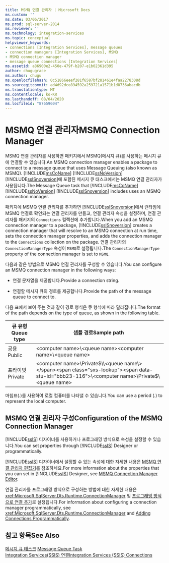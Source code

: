 ```yaml
---
title: MSMQ 연결 관리자 | Microsoft Docs
ms.custom: ''
ms.date: 03/06/2017
ms.prod: sql-server-2014
ms.reviewer: ''
ms.technology: integration-services
ms.topic: conceptual
helpviewer_keywords:
- connections [Integration Services], message queues
- connection managers [Integration Services], MSMQ
- MSMQ connection manager
- message queue connections [Integration Services]
ms.assetid: a86900e2-450e-479f-b207-e1b02361d395
author: chugugrace
ms.author: chugu
ms.openlocfilehash: 0c51866eeef281f6587bf281461e4faa2278308d
ms.sourcegitcommit: ad4d92dce894592a259721a1571b1d8736abacdb
ms.translationtype: MT
ms.contentlocale: ko-KR
ms.lasthandoff: 08/04/2020
ms.locfileid: "87659604"
---
```

# <a name="msmq-connection-manager"></a><span data-ttu-id="bbb23-102">MSMQ 연결 관리자</span><span class="sxs-lookup"><span data-stu-id="bbb23-102">MSMQ Connection Manager</span></span>
  <span data-ttu-id="bbb23-103">MSMQ 연결 관리자를 사용하면 패키지에서 MSMQ(메시지 큐)를 사용하는 메시지 큐에 연결할 수 있습니다.</span><span class="sxs-lookup"><span data-stu-id="bbb23-103">An MSMQ connection manager enables a package to connect to a message queue that uses Message Queuing (also known as MSMQ).</span></span> <span data-ttu-id="bbb23-104">[!INCLUDE[msCoName](../../includes/msconame-md.md)] [!INCLUDE[ssNoVersion](../../includes/ssnoversion-md.md)] [!INCLUDE[ssISnoversion](../../includes/ssisnoversion-md.md)]에 포함된 메시지 큐 태스크에서는 MSMQ 연결 관리자가 사용됩니다.</span><span class="sxs-lookup"><span data-stu-id="bbb23-104">The Message Queue task that [!INCLUDE[msCoName](../../includes/msconame-md.md)] [!INCLUDE[ssNoVersion](../../includes/ssnoversion-md.md)] [!INCLUDE[ssISnoversion](../../includes/ssisnoversion-md.md)] includes uses an MSMQ connection manager.</span></span>  
  
 <span data-ttu-id="bbb23-105">패키지에 MSMQ 연결 관리자를 추가하면 [!INCLUDE[ssISnoversion](../../includes/ssisnoversion-md.md)]에서 런타임에 MSMQ 연결로 확인되는 연결 관리자를 만들고, 연결 관리자 속성을 설정하며, 연결 관리자를 패키지의 `Connections` 컬렉션에 추가합니다.</span><span class="sxs-lookup"><span data-stu-id="bbb23-105">When you add an MSMQ connection manager to a package, [!INCLUDE[ssISnoversion](../../includes/ssisnoversion-md.md)] creates a connection manager that will resolve to an MSMQ connection at run time, sets the connection manager properties, and adds the connection manager to the `Connections` collection on the package.</span></span> <span data-ttu-id="bbb23-106">연결 관리자의 `ConnectionManagerType` 속성이 `MSMQ`로 설정됩니다.</span><span class="sxs-lookup"><span data-stu-id="bbb23-106">The `ConnectionManagerType` property of the connection manager is set to `MSMQ`.</span></span>  
  
 <span data-ttu-id="bbb23-107">다음과 같은 방법으로 MSMQ 연결 관리자를 구성할 수 있습니다.</span><span class="sxs-lookup"><span data-stu-id="bbb23-107">You can configure an MSMQ connection manager in the following ways:</span></span>  
  
-   <span data-ttu-id="bbb23-108">연결 문자열을 제공합니다.</span><span class="sxs-lookup"><span data-stu-id="bbb23-108">Provide a connection string.</span></span>  
  
-   <span data-ttu-id="bbb23-109">연결할 메시지 큐의 경로를 제공합니다.</span><span class="sxs-lookup"><span data-stu-id="bbb23-109">Provide the path of the message queue to connect to.</span></span>  
  
 <span data-ttu-id="bbb23-110">다음 표에서 보여 주는 것과 같이 경로 형식은 큐 형식에 따라 달라집니다.</span><span class="sxs-lookup"><span data-stu-id="bbb23-110">The format of the path depends on the type of queue, as shown in the following table.</span></span>  
  
|<span data-ttu-id="bbb23-111">큐 유형</span><span class="sxs-lookup"><span data-stu-id="bbb23-111">Queue type</span></span>|<span data-ttu-id="bbb23-112">샘플 경로</span><span class="sxs-lookup"><span data-stu-id="bbb23-112">Sample path</span></span>|  
|----------------|-----------------|  
|<span data-ttu-id="bbb23-113">공용</span><span class="sxs-lookup"><span data-stu-id="bbb23-113">Public</span></span>|<span data-ttu-id="bbb23-114">\<computer name>\\<queue name\></span><span class="sxs-lookup"><span data-stu-id="bbb23-114">\<computer name>\\<queue name\></span></span>|  
|<span data-ttu-id="bbb23-115">프라이빗</span><span class="sxs-lookup"><span data-stu-id="bbb23-115">Private</span></span>|<span data-ttu-id="bbb23-116">\<computer name>\Private$\\<queue name\></span><span class="sxs-lookup"><span data-stu-id="bbb23-116">\<computer name>\Private$\\<queue name\></span></span>|  
  
 <span data-ttu-id="bbb23-117">마침표(.)를 사용하여 로컬 컴퓨터를 나타낼 수 있습니다.</span><span class="sxs-lookup"><span data-stu-id="bbb23-117">You can use a period (.) to represent the local computer.</span></span>  
  
## <a name="configuration-of-the-msmq-connection-manager"></a><span data-ttu-id="bbb23-118">MSMQ 연결 관리자 구성</span><span class="sxs-lookup"><span data-stu-id="bbb23-118">Configuration of the MSMQ Connection Manager</span></span>  
 <span data-ttu-id="bbb23-119">[!INCLUDE[ssIS](../../includes/ssis-md.md)] 디자이너를 사용하거나 프로그래밍 방식으로 속성을 설정할 수 있습니다.</span><span class="sxs-lookup"><span data-stu-id="bbb23-119">You can set properties through [!INCLUDE[ssIS](../../includes/ssis-md.md)] Designer or programmatically.</span></span>  
  
 <span data-ttu-id="bbb23-120">[!INCLUDE[ssIS](../../includes/ssis-md.md)] 디자이너에서 설정할 수 있는 속성에 대한 자세한 내용은 [MSMQ 연결 관리자 편집기](../msmq-connection-manager-editor.md)를 참조하세요.</span><span class="sxs-lookup"><span data-stu-id="bbb23-120">For more information about the properties that you can set in [!INCLUDE[ssIS](../../includes/ssis-md.md)] Designer, see [MSMQ Connection Manager Editor](../msmq-connection-manager-editor.md).</span></span>  
  
 <span data-ttu-id="bbb23-121">연결 관리자를 프로그래밍 방식으로 구성하는 방법에 대한 자세한 내용은 <xref:Microsoft.SqlServer.Dts.Runtime.ConnectionManager> 및 [프로그래밍 방식으로 연결 추가](../building-packages-programmatically/adding-connections-programmatically.md)로 설정됩니다.</span><span class="sxs-lookup"><span data-stu-id="bbb23-121">For information about configuring a connection manager programmatically, see <xref:Microsoft.SqlServer.Dts.Runtime.ConnectionManager> and [Adding Connections Programmatically](../building-packages-programmatically/adding-connections-programmatically.md).</span></span>  
  
## <a name="see-also"></a><span data-ttu-id="bbb23-122">참고 항목</span><span class="sxs-lookup"><span data-stu-id="bbb23-122">See Also</span></span>  
 <span data-ttu-id="bbb23-123">[메시지 큐 태스크](../control-flow/message-queue-task.md) </span><span class="sxs-lookup"><span data-stu-id="bbb23-123">[Message Queue Task](../control-flow/message-queue-task.md) </span></span>  
 [<span data-ttu-id="bbb23-124">Integration Services&#40;SSIS&#41; 연결</span><span class="sxs-lookup"><span data-stu-id="bbb23-124">Integration Services &#40;SSIS&#41; Connections</span></span>](integration-services-ssis-connections.md)  
  
  
